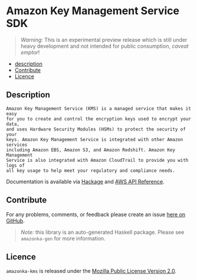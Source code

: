 # Amazon Key Management Service SDK

> _Warning:_ This is an experimental preview release which is still under heavy development and not intended for public consumption, _caveat emptor_!

* [description](#description)
* [Contribute](#contribute)
* [Licence](#licence)

## Description

    Amazon Key Management Service (KMS) is a managed service that makes it easy
    for you to create and control the encryption keys used to encrypt your data,
    and uses Hardware Security Modules (HSMs) to protect the security of your
    keys. Amazon Key Management Service is integrated with other Amazon services
    including Amazon EBS, Amazon S3, and Amazon Redshift. Amazon Key Management
    Service is also integrated with Amazon CloudTrail to provide you with logs of
    all key usage to help meet your regulatory and compliance needs.

Documentation is available via [Hackage](http://hackage.haskell.org/package/amazonka-kms)
and [AWS API Reference](http://docs.aws.amazon.com/kms/latest/APIReference/Welcome.html).


## Contribute

For any problems, comments, or feedback please create an issue [here on GitHub](https://github.com/brendanhay/amazonka/issues).

> _Note:_ this library is an auto-generated Haskell package. Please see `amazonka-gen` for more information.


## Licence

`amazonka-kms` is released under the [Mozilla Public License Version 2.0](http://www.mozilla.org/MPL/).
